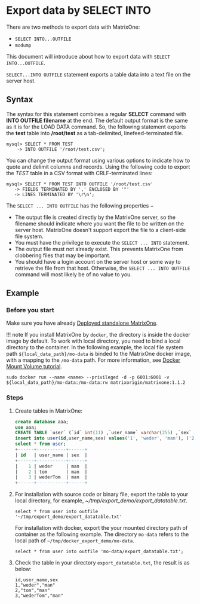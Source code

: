 # Export data by SELECT INTO

There are two methods to export data with MatrixOne:

- `SELECT INTO...OUTFILE`
- `modump`

This document will introduce about how to export data with `SELECT INTO...OUTFILE`.

`SELECT...INTO OUTFILE` statement exports a table data into a text file on the server host.

## Syntax

The syntax for this statement combines a regular **SELECT** command with **INTO OUTFILE filename** at the end. The default output format is the same as it is for the LOAD DATA command. So, the following statement exports the **test** table into **/root/test** as a tab-delimited, linefeed-terminated file.

```
mysql> SELECT * FROM TEST
    -> INTO OUTFILE '/root/test.csv';
```

You can change the output format using various options to indicate how to quote and delimit columns and records. Using the following code to export the *TEST* table in a CSV format with CRLF-terminated lines:

```
mysql> SELECT * FROM TEST INTO OUTFILE '/root/test.csv'
   -> FIELDS TERMINATED BY ',' ENCLOSED BY '"'
   -> LINES TERMINATED BY '\r\n';
```

The `SELECT ... INTO OUTFILE` has the following properties −

- The output file is created directly by the MatrixOne server, so the filename should indicate where you want the file to be written on the server host. MatrixOne doesn't support export the file to a client-side file system.
- You must have the privilege to execute the `SELECT ... INTO` statement.
- The output file must not already exist. This prevents MatrixOne from clobbering files that may be important.
- You should have a login account on the server host or some way to retrieve the file from that host. Otherwise, the `SELECT ... INTO OUTFILE` command will most likely be of no value to you.

## Example

### Before you start

Make sure you have already [Deployed standalone MatrixOne](../../Get-Started/install-standalone-matrixone.md).

!!! note
    If you install MatrixOne by `docker`, the directory is inside the docker image by default. To work with local directory, you need to bind a local directory to the container. In the following example, the local file system path `${local_data_path}/mo-data` is binded to the MatrixOne docker image, with a mapping to the `/mo-data` path. For more information, see [Docker Mount Volume tutorial](https://www.freecodecamp.org/news/docker-mount-volume-guide-how-to-mount-a-local-directory/).

```
sudo docker run --name <name> --privileged -d -p 6001:6001 -v ${local_data_path}/mo-data:/mo-data:rw matrixorigin/matrixone:1.1.2
```

### Steps

1. Create tables in MatrixOne:

    ```sql
    create database aaa;
    use aaa;
    CREATE TABLE `user` (`id` int(11) ,`user_name` varchar(255) ,`sex` varchar(255));
    insert into user(id,user_name,sex) values('1', 'weder', 'man'), ('2', 'tom', 'man'), ('3', 'wederTom', 'man');
    select * from user;
    +------+-----------+------+
    | id   | user_name | sex  |
    +------+-----------+------+
    |    1 | weder     | man  |
    |    2 | tom       | man  |
    |    3 | wederTom  | man  |
    +------+-----------+------+
    ```

2. For installation with source code or binary file, export the table to your local directory, for example, *~/tmp/export_demo/export_datatable.txt*.

    ```
    select * from user into outfile '~/tmp/export_demo/export_datatable.txt'
    ```

    For installation with docker, export the your mounted directory path of container as the following example. The directory `mo-data` refers to the local path of `~/tmp/docker_export_demo/mo-data`.

    ```
    select * from user into outfile 'mo-data/export_datatable.txt';
    ```

3. Check the table in your directory `export_datatable.txt`, the result is as below:

    ```
    id,user_name,sex
    1,"weder","man"
    2,"tom","man"
    3,"wederTom","man"
    ```
